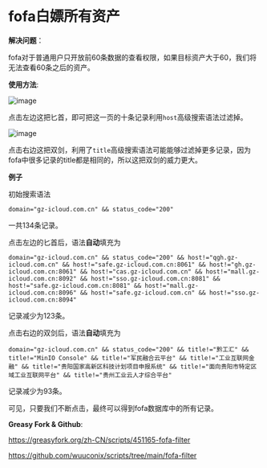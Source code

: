 # fofa白嫖所有资产

**解决问题**：

fofa对于普通用户只开放前60条数据的查看权限，如果目标资产大于60，我们将无法查看60条之后的资产。

**使用方法**:

![image](https://tva1.sinaimg.cn/large/007YVyKcly1h650mbwuqwj30gz02sdgn.jpg)

点击左边这把匕首，即可把这一页的十条记录利用`host`高级搜索语法过滤掉。

![image](https://tva4.sinaimg.cn/large/007YVyKcly1h650nv5xffj30hf02y0ti.jpg)

点击右边这把双剑，利用了`title`高级搜索语法可能能够过滤掉更多记录，因为fofa中很多记录的title都是相同的，所以这把双剑的威力更大。

**例子**

初始搜索语法

```
domain="gz-icloud.com.cn" && status_code="200"
```

一共134条记录。

点击左边的匕首后，语法**自动**填充为

```
domain="gz-icloud.com.cn" && status_code="200" && host!="qgh.gz-icloud.com.cn" && host!="safe.gz-icloud.com.cn:8061" && host!="gh.gz-icloud.com.cn:8061" && host!="cas.gz-icloud.com.cn" && host!="mall.gz-icloud.com.cn:8092" && host!="sso.gz-icloud.com.cn:8081" && host!="safe.gz-icloud.com.cn:8081" && host!="mall.gz-icloud.com.cn:8096" && host!="safe.gz-icloud.com.cn" && host!="sso.gz-icloud.com.cn:8094"
```

记录减少为123条。

点击右边的双剑后，语法**自动**填充为

```
domain="gz-icloud.com.cn" && status_code="200" && title!="黔工汇" && title!="MinIO Console" && title!="军民融合云平台" && title!="工业互联网金融" && title!="贵阳国家高新区科技计划项目申报系统" && title!="面向贵阳市特定区域工业互联网平台" && title!="贵州工业云人才综合平台"
```

记录减少为93条。

可见，只要我们不断点击，最终可以得到fofa数据库中的所有记录。

**Greasy Fork & Github**:

https://greasyfork.org/zh-CN/scripts/451165-fofa-filter

https://github.com/wuuconix/scripts/tree/main/fofa-filter